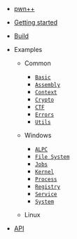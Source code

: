 - [pwn++](/)

- [Getting started](setup.md)

- [Build](build.md)

- Examples
    - Common
        - [`Basic`](examples/common/basic.md)
        - [`Assembly`](examples/common/assembly.md)
        - [`Context`](examples/common/context.md)
        - [`Crypto`](examples/common/crypto.md)
        - [`CTF`](examples/common/ctf.md)
        - [`Errors`](examples/common/errors.md)
        - [`Utils`](examples/common/utils.md)

    - Windows
        - [`ALPC`](examples/win32/alpc.md)
        - [`File System`](examples/win32/fs.md)
        - [`Jobs`](examples/win32/jobs.md)
        - [`Kernel`](examples/win32/kernel.md)
        - [`Process`](examples/win32/process.md)
        - [`Registry`](examples/win32/registry.md)
        - [`Service`](examples/win32/service.md)
        - [`System`](examples/win32/system.md)

    - Linux

- <a href="/api">API</a>
